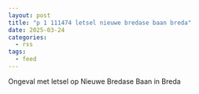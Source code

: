 ```yaml
---
layout: post
title: "p 1 111474 letsel nieuwe bredase baan breda"
date: 2025-03-24
categories: 
  - rss
tags: 
  - feed
---
```


Ongeval met letsel op Nieuwe Bredase Baan in Breda
